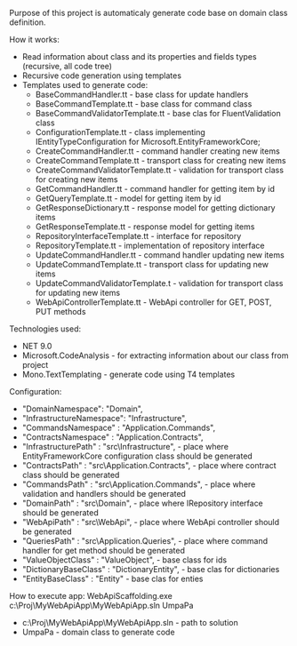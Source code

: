 Purpose of this project is automaticaly generate code base on domain class definition.

How it works:
- Read information about class and its properties and fields types (recursive, all code tree)
- Recursive code generation using templates
- Templates used to generate code:
  - BaseCommandHandler.tt - base class for update handlers
  - BaseCommandTemplate.tt - base class for command class
  - BaseCommandValidatorTemplate.tt - base clas for FluentValidation class
  - ConfigurationTemplate.tt - class implementing IEntityTypeConfiguration for Microsoft.EntityFrameworkCore;
  - CreateCommandHandler.tt - command handler creating new items
  - CreateCommandTemplate.tt - transport class for creating new items
  - CreateCommandValidatorTemplate.tt - validation for transport class for creating new items
  - GetCommandHandler.tt - command handler for getting item by id
  - GetQueryTemplate.tt - model for getting item by id
  - GetResponseDictionary.tt - response model for getting dictionary items
  - GetResponseTemplate.tt - response model for getting items
  - RepositoryInterfaceTemplate.tt - interface for repository
  - RepositoryTemplate.tt - implementation of repository interface
  - UpdateCommandHandler.tt - command handler updating new items
  - UpdateCommandTemplate.tt - transport class for updating new items
  - UpdateCommandValidatorTemplate.t - validation for transport class for updating new items
  - WebApiControllerTemplate.tt - WebApi controller for GET, POST, PUT methods

Technologies used:
- NET 9.0
- Microsoft.CodeAnalysis - for extracting information about our class from project
- Mono.TextTemplating - generate code using T4 templates

Configuration:
- "DomainNamespace": "Domain",
- "InfrastructureNamespace": "Infrastructure",
- "CommandsNamespace" : "Application.Commands",
- "ContractsNamespace" : "Application.Contracts",
- "InfrastructurePath" : "src\\Infrastructure", - place where EntityFrameworkCore configuration class should be generated
- "ContractsPath" : "src\\Application.Contracts", - place where contract class should be generated
- "CommandsPath" : "src\\Application.Commands", - place where validation and handlers should be generated
- "DomainPath" : "src\\Domain", - place where IRepository interface should be generated
- "WebApiPath" : "src\\WebApi", - place where WebApi controller should be generated
- "QueriesPath" : "src\\Application.Queries", - place where command handler for get method should be generated
- "ValueObjectClass" : "ValueObject", - base class for ids
- "DictionaryBaseClass" : "DictionaryEntity", - base clas for dictionaries 
- "EntityBaseClass" : "Entity" - base clas for enties

How to execute app:
WebApiScaffolding.exe c:\Proj\MyWebApiApp\MyWebApiApp.sln UmpaPa
- c:\Proj\MyWebApiApp\MyWebApiApp.sln - path to solution
- UmpaPa - domain class to generate code